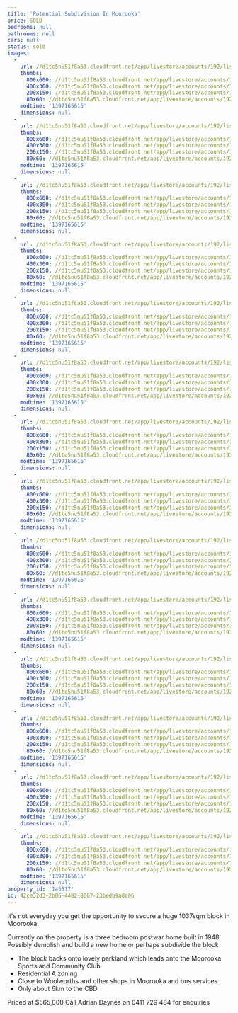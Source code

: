 ```yaml
---
title: 'Potential Subdivision In Moorooka'
price: SOLD
bedrooms: null
bathrooms: null
cars: null
status: sold
images:
  -
    url: //d1tc5nu51f8a53.cloudfront.net/app/livestore/accounts/192/listings/98163/images/104998705-1_7683139388_20140411032543.jpg
    thumbs:
      800x600: //d1tc5nu51f8a53.cloudfront.net/app/livestore/accounts/192/listings/98163/images/104998705-1_7683139388_20140411032543_800x600.jpg
      400x300: //d1tc5nu51f8a53.cloudfront.net/app/livestore/accounts/192/listings/98163/images/104998705-1_7683139388_20140411032543_400x300.jpg
      200x150: //d1tc5nu51f8a53.cloudfront.net/app/livestore/accounts/192/listings/98163/images/104998705-1_7683139388_20140411032543_200x150.jpg
      80x60: //d1tc5nu51f8a53.cloudfront.net/app/livestore/accounts/192/listings/98163/images/104998705-1_7683139388_20140411032543_80x60.jpg
    modtime: '1397165615'
    dimensions: null
  -
    url: //d1tc5nu51f8a53.cloudfront.net/app/livestore/accounts/192/listings/98163/images/104998705-2_7265545004_20140411032543.jpg
    thumbs:
      800x600: //d1tc5nu51f8a53.cloudfront.net/app/livestore/accounts/192/listings/98163/images/104998705-2_7265545004_20140411032543_800x600.jpg
      400x300: //d1tc5nu51f8a53.cloudfront.net/app/livestore/accounts/192/listings/98163/images/104998705-2_7265545004_20140411032543_400x300.jpg
      200x150: //d1tc5nu51f8a53.cloudfront.net/app/livestore/accounts/192/listings/98163/images/104998705-2_7265545004_20140411032543_200x150.jpg
      80x60: //d1tc5nu51f8a53.cloudfront.net/app/livestore/accounts/192/listings/98163/images/104998705-2_7265545004_20140411032543_80x60.jpg
    modtime: '1397165615'
    dimensions: null
  -
    url: //d1tc5nu51f8a53.cloudfront.net/app/livestore/accounts/192/listings/98163/images/104998705-3_7968364186_20140411032543.jpg
    thumbs:
      800x600: //d1tc5nu51f8a53.cloudfront.net/app/livestore/accounts/192/listings/98163/images/104998705-3_7968364186_20140411032543_800x600.jpg
      400x300: //d1tc5nu51f8a53.cloudfront.net/app/livestore/accounts/192/listings/98163/images/104998705-3_7968364186_20140411032543_400x300.jpg
      200x150: //d1tc5nu51f8a53.cloudfront.net/app/livestore/accounts/192/listings/98163/images/104998705-3_7968364186_20140411032543_200x150.jpg
      80x60: //d1tc5nu51f8a53.cloudfront.net/app/livestore/accounts/192/listings/98163/images/104998705-3_7968364186_20140411032543_80x60.jpg
    modtime: '1397165615'
    dimensions: null
  -
    url: //d1tc5nu51f8a53.cloudfront.net/app/livestore/accounts/192/listings/98163/images/104998705-4_8385623605_20140411032541.jpg
    thumbs:
      800x600: //d1tc5nu51f8a53.cloudfront.net/app/livestore/accounts/192/listings/98163/images/104998705-4_8385623605_20140411032541_800x600.jpg
      400x300: //d1tc5nu51f8a53.cloudfront.net/app/livestore/accounts/192/listings/98163/images/104998705-4_8385623605_20140411032541_400x300.jpg
      200x150: //d1tc5nu51f8a53.cloudfront.net/app/livestore/accounts/192/listings/98163/images/104998705-4_8385623605_20140411032541_200x150.jpg
      80x60: //d1tc5nu51f8a53.cloudfront.net/app/livestore/accounts/192/listings/98163/images/104998705-4_8385623605_20140411032541_80x60.jpg
    modtime: '1397165615'
    dimensions: null
  -
    url: //d1tc5nu51f8a53.cloudfront.net/app/livestore/accounts/192/listings/98163/images/104998705-5_5157750766_20140411032543.jpg
    thumbs:
      800x600: //d1tc5nu51f8a53.cloudfront.net/app/livestore/accounts/192/listings/98163/images/104998705-5_5157750766_20140411032543_800x600.jpg
      400x300: //d1tc5nu51f8a53.cloudfront.net/app/livestore/accounts/192/listings/98163/images/104998705-5_5157750766_20140411032543_400x300.jpg
      200x150: //d1tc5nu51f8a53.cloudfront.net/app/livestore/accounts/192/listings/98163/images/104998705-5_5157750766_20140411032543_200x150.jpg
      80x60: //d1tc5nu51f8a53.cloudfront.net/app/livestore/accounts/192/listings/98163/images/104998705-5_5157750766_20140411032543_80x60.jpg
    modtime: '1397165615'
    dimensions: null
  -
    url: //d1tc5nu51f8a53.cloudfront.net/app/livestore/accounts/192/listings/98163/images/104998705-6_7250695210_20140411032550.jpg
    thumbs:
      800x600: //d1tc5nu51f8a53.cloudfront.net/app/livestore/accounts/192/listings/98163/images/104998705-6_7250695210_20140411032550_800x600.jpg
      400x300: //d1tc5nu51f8a53.cloudfront.net/app/livestore/accounts/192/listings/98163/images/104998705-6_7250695210_20140411032550_400x300.jpg
      200x150: //d1tc5nu51f8a53.cloudfront.net/app/livestore/accounts/192/listings/98163/images/104998705-6_7250695210_20140411032550_200x150.jpg
      80x60: //d1tc5nu51f8a53.cloudfront.net/app/livestore/accounts/192/listings/98163/images/104998705-6_7250695210_20140411032550_80x60.jpg
    modtime: '1397165615'
    dimensions: null
  -
    url: //d1tc5nu51f8a53.cloudfront.net/app/livestore/accounts/192/listings/98163/images/104998705-7_4530410003_20140411032548.jpg
    thumbs:
      800x600: //d1tc5nu51f8a53.cloudfront.net/app/livestore/accounts/192/listings/98163/images/104998705-7_4530410003_20140411032548_800x600.jpg
      400x300: //d1tc5nu51f8a53.cloudfront.net/app/livestore/accounts/192/listings/98163/images/104998705-7_4530410003_20140411032548_400x300.jpg
      200x150: //d1tc5nu51f8a53.cloudfront.net/app/livestore/accounts/192/listings/98163/images/104998705-7_4530410003_20140411032548_200x150.jpg
      80x60: //d1tc5nu51f8a53.cloudfront.net/app/livestore/accounts/192/listings/98163/images/104998705-7_4530410003_20140411032548_80x60.jpg
    modtime: '1397165615'
    dimensions: null
  -
    url: //d1tc5nu51f8a53.cloudfront.net/app/livestore/accounts/192/listings/98163/images/104998705-8_4231921793_20140411032548.jpg
    thumbs:
      800x600: //d1tc5nu51f8a53.cloudfront.net/app/livestore/accounts/192/listings/98163/images/104998705-8_4231921793_20140411032548_800x600.jpg
      400x300: //d1tc5nu51f8a53.cloudfront.net/app/livestore/accounts/192/listings/98163/images/104998705-8_4231921793_20140411032548_400x300.jpg
      200x150: //d1tc5nu51f8a53.cloudfront.net/app/livestore/accounts/192/listings/98163/images/104998705-8_4231921793_20140411032548_200x150.jpg
      80x60: //d1tc5nu51f8a53.cloudfront.net/app/livestore/accounts/192/listings/98163/images/104998705-8_4231921793_20140411032548_80x60.jpg
    modtime: '1397165615'
    dimensions: null
  -
    url: //d1tc5nu51f8a53.cloudfront.net/app/livestore/accounts/192/listings/98163/images/104998705-9_8701770311_20140411032549.jpg
    thumbs:
      800x600: //d1tc5nu51f8a53.cloudfront.net/app/livestore/accounts/192/listings/98163/images/104998705-9_8701770311_20140411032549_800x600.jpg
      400x300: //d1tc5nu51f8a53.cloudfront.net/app/livestore/accounts/192/listings/98163/images/104998705-9_8701770311_20140411032549_400x300.jpg
      200x150: //d1tc5nu51f8a53.cloudfront.net/app/livestore/accounts/192/listings/98163/images/104998705-9_8701770311_20140411032549_200x150.jpg
      80x60: //d1tc5nu51f8a53.cloudfront.net/app/livestore/accounts/192/listings/98163/images/104998705-9_8701770311_20140411032549_80x60.jpg
    modtime: '1397165615'
    dimensions: null
  -
    url: //d1tc5nu51f8a53.cloudfront.net/app/livestore/accounts/192/listings/98163/images/104998705-10_4196035550_20140411032549.jpg
    thumbs:
      800x600: //d1tc5nu51f8a53.cloudfront.net/app/livestore/accounts/192/listings/98163/images/104998705-10_4196035550_20140411032549_800x600.jpg
      400x300: //d1tc5nu51f8a53.cloudfront.net/app/livestore/accounts/192/listings/98163/images/104998705-10_4196035550_20140411032549_400x300.jpg
      200x150: //d1tc5nu51f8a53.cloudfront.net/app/livestore/accounts/192/listings/98163/images/104998705-10_4196035550_20140411032549_200x150.jpg
      80x60: //d1tc5nu51f8a53.cloudfront.net/app/livestore/accounts/192/listings/98163/images/104998705-10_4196035550_20140411032549_80x60.jpg
    modtime: '1397165615'
    dimensions: null
  -
    url: //d1tc5nu51f8a53.cloudfront.net/app/livestore/accounts/192/listings/98163/images/104998705-11_696675069_20140411032553.jpg
    thumbs:
      800x600: //d1tc5nu51f8a53.cloudfront.net/app/livestore/accounts/192/listings/98163/images/104998705-11_696675069_20140411032553_800x600.jpg
      400x300: //d1tc5nu51f8a53.cloudfront.net/app/livestore/accounts/192/listings/98163/images/104998705-11_696675069_20140411032553_400x300.jpg
      200x150: //d1tc5nu51f8a53.cloudfront.net/app/livestore/accounts/192/listings/98163/images/104998705-11_696675069_20140411032553_200x150.jpg
      80x60: //d1tc5nu51f8a53.cloudfront.net/app/livestore/accounts/192/listings/98163/images/104998705-11_696675069_20140411032553_80x60.jpg
    modtime: '1397165615'
    dimensions: null
  -
    url: //d1tc5nu51f8a53.cloudfront.net/app/livestore/accounts/192/listings/98163/images/104998705-12_1886536674_20140411032554.jpg
    thumbs:
      800x600: //d1tc5nu51f8a53.cloudfront.net/app/livestore/accounts/192/listings/98163/images/104998705-12_1886536674_20140411032554_800x600.jpg
      400x300: //d1tc5nu51f8a53.cloudfront.net/app/livestore/accounts/192/listings/98163/images/104998705-12_1886536674_20140411032554_400x300.jpg
      200x150: //d1tc5nu51f8a53.cloudfront.net/app/livestore/accounts/192/listings/98163/images/104998705-12_1886536674_20140411032554_200x150.jpg
      80x60: //d1tc5nu51f8a53.cloudfront.net/app/livestore/accounts/192/listings/98163/images/104998705-12_1886536674_20140411032554_80x60.jpg
    modtime: '1397165615'
    dimensions: null
  -
    url: //d1tc5nu51f8a53.cloudfront.net/app/livestore/accounts/192/listings/98163/images/104998705-13_4180458882_20140411032554.jpg
    thumbs:
      800x600: //d1tc5nu51f8a53.cloudfront.net/app/livestore/accounts/192/listings/98163/images/104998705-13_4180458882_20140411032554_800x600.jpg
      400x300: //d1tc5nu51f8a53.cloudfront.net/app/livestore/accounts/192/listings/98163/images/104998705-13_4180458882_20140411032554_400x300.jpg
      200x150: //d1tc5nu51f8a53.cloudfront.net/app/livestore/accounts/192/listings/98163/images/104998705-13_4180458882_20140411032554_200x150.jpg
      80x60: //d1tc5nu51f8a53.cloudfront.net/app/livestore/accounts/192/listings/98163/images/104998705-13_4180458882_20140411032554_80x60.jpg
    modtime: '1397165615'
    dimensions: null
  -
    url: //d1tc5nu51f8a53.cloudfront.net/app/livestore/accounts/192/listings/98163/images/104998705-15_2149481694_20140411032552.jpg
    thumbs:
      800x600: //d1tc5nu51f8a53.cloudfront.net/app/livestore/accounts/192/listings/98163/images/104998705-15_2149481694_20140411032552_800x600.jpg
      400x300: //d1tc5nu51f8a53.cloudfront.net/app/livestore/accounts/192/listings/98163/images/104998705-15_2149481694_20140411032552_400x300.jpg
      200x150: //d1tc5nu51f8a53.cloudfront.net/app/livestore/accounts/192/listings/98163/images/104998705-15_2149481694_20140411032552_200x150.jpg
      80x60: //d1tc5nu51f8a53.cloudfront.net/app/livestore/accounts/192/listings/98163/images/104998705-15_2149481694_20140411032552_80x60.jpg
    modtime: '1397165615'
    dimensions: null
property_id: '145517'
id: 42ce32d3-2b86-4482-8087-23bedb9a8a06
---
```

It's not everyday you get the opportunity to secure a huge 1037sqm block in Moorooka.

Currently on the property is a three bedroom postwar home built in 1948. Possibly demolish and build a new home or perhaps subdivide the block

- The block backs onto lovely parkland which leads onto the Moorooka Sports and Community Club
- Residential A zoning
- Close to Woolworths and other shops in Moorooka and bus services
- Only about 6km to the CBD

Priced at $565,000
Call Adrian Daynes on 0411 729 484 for enquiries